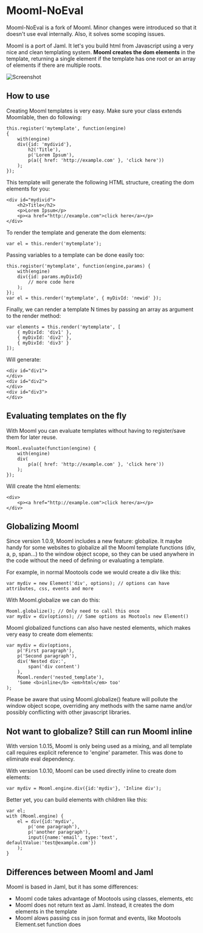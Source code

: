 ﻿Mooml-NoEval
===========

Mooml-NoEval is a fork of Mooml. Minor changes were introduced so that it doesn't use eval internally. Also, it solves some scoping issues.

Mooml is a port of Jaml. It let's you build html from Javascript using a very nice and clean templating system.
**Mooml creates the dom elements** in the template, returning a single element if the template has one root or an array of elements if there are multiple roots.

![Screenshot](http://github.com/eneko/mooml/raw/master/screenshot.jpg)

How to use
----------

Creating Mooml templates is very easy.
Make sure your class extends Moomlable, then do following:

	this.register('mytemplate', function(engine)
	{
		with(engine)
		div({id: 'mydivid'},
			h2('Title'),
			p('Lorem Ipsum'),
			p(a({ href: 'http://example.com' }, 'click here'))
		);
	});

This template will generate the following HTML structure, creating the dom elements for you:

	<div id="mydivid">
		<h2>Title</h2>
		<p>Lorem Ipsum</p>
		<p><a href="http://example.com">click here</a></p>
	</div>

To render the template and generate the dom elements:

	var el = this.render('mytemplate');

Passing variables to a template can be done easily too:

	this.register('mytemplate', function(engine,params) {
		with(engine)
		div({id: params.myDivId}
			// more code here
		);
	});
	var el = this.render('mytemplate', { myDivId: 'newid' });

Finally, we can render a template N times by passing an array as argument to the render method:

	var elements = this.render('mytemplate', [
		{ myDivId: 'div1' },
		{ myDivId: 'div2' },
		{ myDivId: 'div3' }
	]);

Will generate:

	<div id="div1">
	</div>
	<div id="div2">
	</div>
	<div id="div3">
	</div>


Evaluating templates on the fly
-----------------

With Mooml you can evaluate templates without having to register/save them for later reuse.

	Mooml.evaluate(function(engine) {
		with(engine)
		div(
			p(a({ href: 'http://example.com' }, 'click here'))
		);
	});

Will create the html elements:

	<div>
		<p><a href="http://example.com">click here</a></p>
	</div>


Globalizing Mooml
-----------------

Since version 1.0.9, Mooml includes a new feature: globalize. It maybe handy for some websites to globalize all the Mooml template functions (div, a, p, span...) to the window object scope, so they can be used anywhere in the code without the need of defining or evaluating a template.

For example, in normal Mootools code we would create a div like this:

	var mydiv = new Element('div', options); // options can have attributes, css, events and more

With Mooml.globalize we can do this:

	Mooml.globalize(); // Only need to call this once
	var mydiv = div(options); // Same options as Mootools new Element()

Mooml globalized functions can also have nested elements, which makes very easy to create dom elements:

	var mydiv = div(options, 
		p('First paragraph'),
		p('Second paragraph'),
		div('Nested div:',
			span('div content')
		),
		Mooml.render('nested_template'),
		'Some <b>inline</b> <em>html</em> too'
	);

Please be aware that using Mooml.globalize() feature will pollute the window object scope, overriding any methods with the same name and/or possibly conflicting with other javascript libraries.

Not want to globalize? Still can run Mooml inline
-----------------

With version 1.0.15, Mooml is only being used as a mixing, and all template call requires explicit reference to 'engine' parameter. This was done to eliminate eval dependency.

With version 1.0.10, Mooml can be used directly inline to create dom elements:

	var mydiv = Mooml.engine.div({id:'mydiv'}, 'Inline div');

Better yet, you can build elements with children like this:

	var el;
	with (Mooml.engine) {
		el = div({id:'mydiv',
			p('one paragraph'),
			p('another paragraph'),
			input({name:'email', type:'text', defaultValue:'test@example.com'})
		);
	}


Differences between Mooml and Jaml
-----------------

Mooml is based in Jaml, but it has some differences:

* Mooml code takes advantage of Mootools using classes, elements, etc
* Mooml does not return text as Jaml. Instead, it creates the dom elements in the template
* Mooml alows passing css in json format and events, like Mootools Element.set function does
